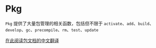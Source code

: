 # Pkg
`Pkg` 提供了大量包管理的相关函数，包括但不限于 `activate`、`add`、`build`、`develop`、`gc`、`precompile`、`rm`、`test`、`update`

[在此阅读包文档的中文翻译](https://cn.julialang.org/Pkg.jl/dev/)
